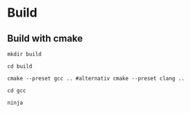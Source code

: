 # Build

## Build with cmake

`mkdir build`

`cd build`

`cmake --preset gcc .. #alternativ cmake --preset clang ..`

`cd gcc`

`ninja`
